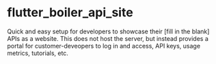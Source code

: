 # flutter_boiler_api_site

Quick and easy setup for developers to showcase their [fill in the blank] APIs as a website.  This does not host the server, but instead provides a portal for customer-deveopers to log in and access, API keys, usage metrics, tutorials, etc.
